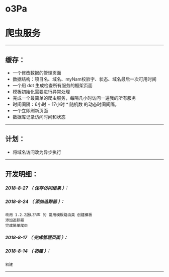 # o3Pa
爬虫服务
=======

*******************************************************************

缓存：
-------------------------------------------------------------------

- 一个修改数据的管理页面
- 数据结构：项目名、域名、myNam校验字、状态、域名最后一次可用时间
- 一个用 dot 生成检查所有服务的框架页面
- 模板初始化需要进行异常处理
- 完成一个最简单的爬虫服务，每隔几小时访问一遍我的所有服务
- 时间间隔：6小时 + 17小时 * 随机数 的动态时间间隔。
- 一个立即刷新页面
- 数据库记录访问时间和状态

*******************************************************************


计划：
-------------------------------------------------------------------

- 将域名访问改为异步执行

*******************************************************************


开发明细：
-------------------------------------------------------------------

##### 2018-8-27 （ 保存访问结果 ）：

##### 2018-8-24 （ 添加追踪器 ）：
	改用 1.2.2版LZR库 的 常用模板路由类 创建模板
	添加追踪器
	完成简单爬虫

##### 2018-8-17 （ 完成管理页面 ）：

##### 2018-8-14 （ 初建 ）：
	初建

*******************************************************************
